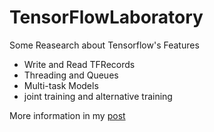 # TensorFlowLaboratory

Some Reasearch about Tensorflow's Features
- Write and Read TFRecords
- Threading and Queues
- Multi-task Models
- joint training and alternative training

More information in my [post](https://zhuanlan.zhihu.com/dlcode)
